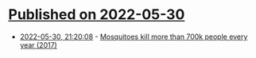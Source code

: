# [Published on 2022-05-30](index.md)

* [2022-05-30, 21:20:08](https://news.ycombinator.com/item?id=31563733) - [Mosquitoes kill more than 700k people every year (2017)](https://www.isglobal.org/en_GB/-/mosquito-el-animal-mas-letal-del-mundo)
